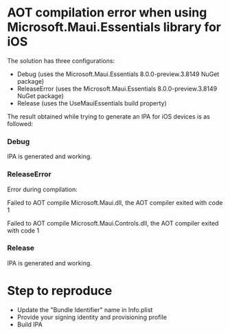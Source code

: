 # AOT compilation error when using Microsoft.Maui.Essentials library for iOS

The solution has three configurations:
- Debug (uses the Microsoft.Maui.Essentials 8.0.0-preview.3.8149 NuGet package)
- ReleaseError (uses the Microsoft.Maui.Essentials 8.0.0-preview.3.8149 NuGet package)
- Release (uses the UseMauiEssentials build property)

The result obtained while trying to generate an IPA for iOS devices is as followed:

### Debug
IPA is generated and working.

### ReleaseError
Error during compilation:

Failed to AOT compile Microsoft.Maui.dll, the AOT compiler exited with code 1

Failed to AOT compile Microsoft.Maui.Controls.dll, the AOT compiler exited with code 1

### Release
IPA is generated and working.

# Step to reproduce

- Update the "Bundle Identifier" name in Info.plist
- Provide your signing identity and provisioning profile
- Build IPA
